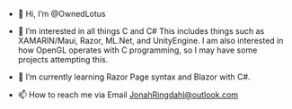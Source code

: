 - 👋 Hi, I’m @OwnedLotus
- 👀 I’m interested in all things C and C#
This includes things such as XAMARIN/Maui, Razor, ML.Net, and UnityEngine.
I am also interested in how OpenGL operates with C programming, so I may have some projects attempting this.

- 🌱 I’m currently learning Razor Page syntax and Blazor with C#.

- 📫 How to reach me 
via Email JonahRingdahl@outlook.com

<!---
OwnedLotus/OwnedLotus is a ✨ special ✨ repository because its `README.md` (this file) appears on your GitHub profile.
You can click the Preview link to take a look at your changes.
--->
